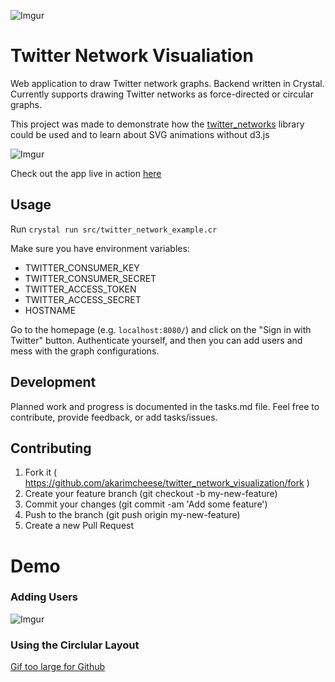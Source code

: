 ![Imgur](https://i.imgur.com/pwvGUse.gif)
# Twitter Network Visualiation

Web application to draw Twitter network graphs. Backend written in Crystal. 
Currently supports drawing Twitter networks as force-directed or circular graphs.

This project was made to demonstrate how the [twitter_networks](https://github.com/akarimcheese/twitter_networks) library could be used and to learn about SVG animations without d3.js

![Imgur](https://i.imgur.com/2G4BQ1L.gif)

Check out the app live in action [here](https://twitterviz.herokuapp.com)

## Usage
Run
`crystal run src/twitter_network_example.cr`

Make sure you have environment variables:
* TWITTER_CONSUMER_KEY
* TWITTER_CONSUMER_SECRET
* TWITTER_ACCESS_TOKEN
* TWITTER_ACCESS_SECRET
* HOSTNAME

Go to the homepage (e.g. `localhost:8080/`) and click on the "Sign in with Twitter" button. Authenticate yourself, and then you can add users and mess with the graph configurations.

## Development

Planned work and progress is documented in the tasks.md file. Feel free to contribute, provide feedback, or add tasks/issues.

## Contributing

1. Fork it ( https://github.com/akarimcheese/twitter_network_visualization/fork )
2. Create your feature branch (git checkout -b my-new-feature)
3. Commit your changes (git commit -am 'Add some feature')
4. Push to the branch (git push origin my-new-feature)
5. Create a new Pull Request

# Demo
### Adding Users
![Imgur](https://i.imgur.com/dE2N66N.gif)
### Using the Circlular Layout
[Gif too large for Github](https://i.imgur.com/NxGUaTF.gifv)

